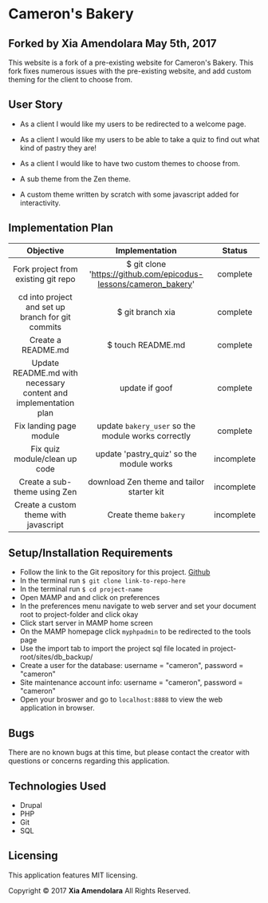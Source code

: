 # Cameron's Bakery

## Forked by Xia Amendolara May 5th, 2017

  This website is a fork of a pre-existing website for Cameron's Bakery. This fork fixes numerous issues with the pre-existing website, and add custom theming for the client to choose from.

## User Story

* As a client I would like my users to be redirected to a welcome page.

* As a client I would like my users to be able to take a quiz to find out what kind of pastry they are!

* As a client I would like to have two custom themes to choose from.
 * A sub theme from the Zen theme.
 * A custom theme written by scratch with some javascript added for interactivity.


## Implementation Plan

| Objective | Implementation | Status |
|:-------------:|:-------------:|:-------------:|
| Fork project from existing git repo | $ git clone 'https://github.com/epicodus-lessons/cameron_bakery' | complete |
| cd into project and set up branch for git commits | $ git branch xia | complete |
| Create a README.md | $ touch README.md | complete |
| Update README.md with necessary content and implementation plan | update if goof | complete |
| Fix landing page module | update `bakery_user` so the module works correctly  | complete |
| Fix quiz module/clean up code | update 'pastry_quiz' so the module works | incomplete |
| Create a sub-theme using Zen | download Zen theme and tailor starter kit | incomplete |
| Create a custom theme  with javascript | Create theme `bakery` | incomplete |


## Setup/Installation Requirements

  * Follow the link to the Git repository for this project. [Github](https://github.com/Xesme/cameron-coffee.git)
  * In the terminal run `$ git clone link-to-repo-here`
  * In the terminal run `$ cd project-name`
  * Open MAMP and and click on preferences
  * In the preferences menu navigate to web server and set your document root to project-folder and click okay
  * Click start server in MAMP home screen
  * On the MAMP homepage click `myphpadmin` to be redirected to the tools page
  * Use the import tab to import the project sql file located in project-root/sites/db_backup/
  * Create a user for the database: username = "cameron", password = "cameron"
  * Site maintenance account info: username = "cameron", password = "cameron"
  * Open your broswer and go to `localhost:8888` to view the web application in browser.

## Bugs

There are no known bugs at this time, but please contact the creator with questions or concerns regarding this application.

## Technologies Used
* Drupal
* PHP
* Git
* SQL

## Licensing
This application features MIT licensing.

Copyright &copy; 2017 **Xia Amendolara** All Rights Reserved.
